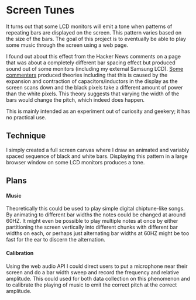 # Screen Tunes

It turns out that some LCD monitors will emit a tone when patterns of repeating bars are displayed on the screen.
This pattern varies based on the size of the bars. The goal of this project is to eventually be able to play some
music through the screen using a web page.

I found out about this effect from the Hacker News comments on a page that was about a completely different bar spacing effect
but produced sound out of some monitors (including my external Samsung LCD).
[Some commenters](https://news.ycombinator.com/item?id=8856930) produced theories including that this is caused by
the expansion and contraction of capacitors/inductors in the display as the screen scans down and the black pixels take a different
amount of power than the white pixels. This theory suggests that varying the width of the bars would change the pitch,
which indeed does happen.

This is mainly intended as an experiment out of curiosity and geekery; it has no practical use.

## Technique

I simply created a full screen canvas where I draw an animated and variably spaced sequence of black and white bars.
Displaying this pattern in a large browser window on some LCD monitors produces a tone.

## Plans

#### Music

Theoretically this could be used to play simple digital chiptune-like songs. By animating to different bar widths the notes
could be changed at around 60HZ. It might even be possible to play multiple notes at once by either partitioning the screen
vertically into different chunks with different bar widths on each, or perhaps just alternating bar widths at 60HZ might be too
fast for the ear to discern the alternation.

#### Calibration

Using the web audio API I could direct users to put a microphone near their screen and do a bar width sweep and record the
frequency and relative amplitude. This could used for both data collection on this phenomenon and to calibrate the playing of
music to emit the correct pitch at the correct amplitude.
